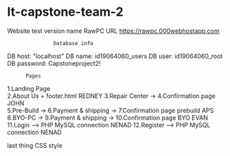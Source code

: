 # It-capstone-team-2
Website test version name RawPC
URL https://rawpc.000webhostapp.com
                   
                   Database info    
DB host: "localhost"
DB name: id19064060_users
DB user: id19064060_root
DB password: Capstoneproject2!

          Pages
          
1.Landing Page                                                                            
2.About Us + footer.html                                                   REDNEY
3.Repair Center -> 4.Confirmation page                                     JOHN                                                    
5.Pre-Build -> 6.Payment & shipping -> 7.Confirmation page prebuild        APS
8.BYO-PC -> 9.Payment & shipping -> 10.Confirmation page BYO               EVAN
11.Login --> PHP MySQL connection                                          NENAD
12.Register --> PHP MySQL connection                                       NENAD

last thing CSS style 


